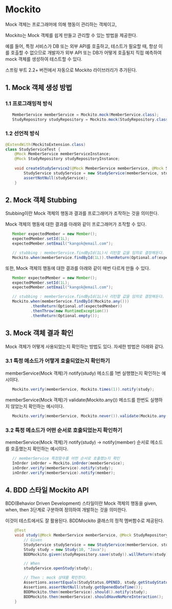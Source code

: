 # Mockito

Mock 객체는 프로그래머에 의해 행동이 관리하는 객체이고,

Mockito는 Mock 객체를 쉽게 만들고 관리할 수 있는 방법을 제공한다.

예를 들어, 특정 서비스가 DB 또는 외부 API를 호출하고, 테스트가 필요할 때, 항상 이를 호출할 수 없으므로 개발자가 외부 API 또는 DB가 어떻게 호출될지 직접 예측하여 mock 객체를 생성하여 테스트할 수 있다.

스프링 부트 2.2+ 버전에서 자동으로 Mockito 라이브러리가 추가된다.

## 1. Mock 객체 생성 방법

### 1.1 프로그래밍적 방식
```java
   MemberService memberService = Mockito.mock(MemberService.class);
   StudyRepository studyRepository = Mockito.mock(StudyRepository.class);
```

### 1.2 선언적 방식
```java
@ExtendWith(MockitoExtension.class)
class StudyServiceTest {
    @Mock MemberService memberServiceInstance;
    @Mock StudyRepository studyRepositoryInstance;
    
    void createStudyService2(@Mock MemberService memberService, @Mock StudyRepository studyRepository) {
        StudyService studyService = new StudyService(memberService, studyRepository);
        assertNotNull(studyService);
    }
```
## 2. Mock 객체 Stubbing

Stubbing이란 Mock 객체의 행동과 결과를 프로그래머가 조작하는 것을 의미한다.

Mock 객체의 행동에 대한 결과를 아래와 같이 프로그래머가 조작할 수 있다.

```java
   Member expectedMember = new Member();
   expectedMember.setId(1L);
   expectedMember.setEmail("kangok@email.com");

   // stubbing : memberService.findById(1L)시 리턴할 값을 임의로 결정해둔다. 1L은 expectedMember를 반환함
   Mockito.when(memberService.findById(1L)).thenReturn(Optional.of(expectedMember));
```

또한, Mock 객체의 행동에 대한 결과를 아래와 같이 매번 다르게 만들 수 있다.

```java
   Member expectedMember = new Member();
   expectedMember.setId(1L);
   expectedMember.setEmail("kangok@email.com");

   // stubbing : memberService.findById(1L)시 리턴할 값을 임의로 결정해둔다. 1L은 expectedMember를 반환함
   Mockito.when(memberService.findById(Mockito.any()))
           .thenReturn(Optional.of(expectedMember))
           .thenThrow(new RuntimeException())
           .thenReturn(Optional.empty());
```

## 3. Mock 객체 결과 확인

Mock 객체가 어떻게 사용되었는지 확인하는 방법도 있다. 자세한 방법은 아래와 같다.

### 3.1 특정 메소드가 어떻게 호출되었는지 확인하기

memberService(Mock 객체)가 notify(study) 메소드를 1번 실행했는지 확인하는 예시이다.
```java
   Mockito.verify(memberService, Mockito.times(1)).notify(study);
```

memberService(Mock 객체)가 validate(Mockito.any()) 메소드를 한번도 실행하지 않았는지 확인하는 예시이다.
```java
   Mockito.verify(memberService, Mockito.never()).validate(Mockito.any());
```

### 3.2 특정 메소드가 어떤 순서로 호출되었는지 확인하기

memberService(Mock 객체)가 notify(study) -> notify(member) 순서로 메소드를 호출했는지 확인하는 예시이다.
```java
   // memberService 특정함수를 어떤 순서로 호출했는지 확인
   InOrder inOrder = Mockito.inOrder(memberService);
   inOrder.verify(memberService).notify(study);
   inOrder.verify(memberService).notify(member);
```

## 4. BDD 스타일 Mockito API

BDD(Behavior Driven Development) 스타일이란 Mock 객체의 행동을 given, when, then 3단계로 구분하여 정의하여 개발하는 것을 의미한다.

이것이 테스트에서도 잘 활용된다. BDDMockito 클래스의 정적 멤버함수로 제공된다.

```java
    @Test
    void study(@Mock MemberService memberService, @Mock StudyRepository studyRepository) {
        // Given
        StudyService studyService = new StudyService(memberService, studyRepository);
        Study study = new Study(10, "Java");
        BDDMockito.given(studyRepository.save(study)).willReturn(study);

        // When
        studyService.openStudy(study);

        // Then : mock 상태를 확인한다.
        Assertions.assertEquals(StudyStatus.OPENED, study.getStudyStatus());
        Assertions.assertNotNull(study.getOpenedDateTime());
        BDDMockito.then(memberService).should().notify(study);
        BDDMockito.then(memberService).shouldHaveNoMoreInteraction();
    }
```


